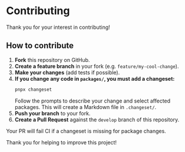 # Contributing

Thank you for your interest in contributing!

## How to contribute

1. **Fork** this repository on GitHub.
2. **Create a feature branch** in your fork (e.g. `feature/my-cool-change`).
3. **Make your changes** (add tests if possible).
4. **If you change any code in `packages/`, you must add a changeset:**
   ```sh
   pnpx changeset
   ```
   Follow the prompts to describe your change and select affected packages. This will create a Markdown file in `.changeset/`.
5. **Push your branch** to your fork.
6. **Create a Pull Request** against the `develop` branch of this repository.

Your PR will fail CI if a changeset is missing for package changes.

Thank you for helping to improve this project!
